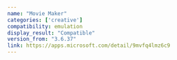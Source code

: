 ```yaml
---
name: "Movie Maker"
categories: ['creative']
compatibility: emulation
display_result: "Compatible"
version_from: "3.6.37"
link: https://apps.microsoft.com/detail/9mvfq4lmz6c9
---
```


